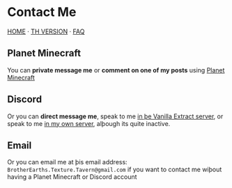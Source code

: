 # Contact Me

[HOME](/) · [TH VERSION](th.html) · [FAQ](/faq)

## Planet Minecraft
You can **private message me** or **comment on one of my posts** using [Planet Minecraft](https://www.planetminecraft.com/member/brotherearth967_-ve/)

## Discord
Or you can **direct message me**, speak to me [in þe Vanilla Extract server](https://discord.gg/av85z28), or speak to me [in my own server](https://discord.gg/fg6R9Uj), alþough its quite inactive.

## Email
Or you can email me at þis email address: `BrotherEarths.Texture.Tavern@gmail.com` if you want to contact me wiþout having a Planet Minecraft or Discord account

